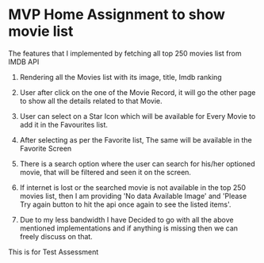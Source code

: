 # MVP Home Assignment to show movie list

The features that I implemented by fetching all top 250 movies list from IMDB API

1. Rendering all the Movies list with its image, title, Imdb ranking
2. User after click on the one of the Movie Record, it will go the other page to show all the details related to that Movie.
3. User can select on a Star Icon which will be available for Every Movie to add it in the Favourites list.
4. After selecting as per the Favorite list, The same will be available in the Favorite Screen
5. There is a search option where the user can search for his/her optioned movie, that will be filtered and seen it on the screen.
6. If internet is lost or the searched movie is not available in the top 250 movies list, then I am providing 'No data Available Image' and 'Please Try again button to hit the api once again to see the listed items'.

7. Due to my less bandwidth I have Decided to go with all the above mentioned implementations and if anything is missing then we can freely discuss on that.

This is for Test Assessment

